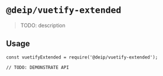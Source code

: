 # `@deip/vuetify-extended`

> TODO: description

## Usage

```
const vuetifyExtended = require('@deip/vuetify-extended');

// TODO: DEMONSTRATE API
```
